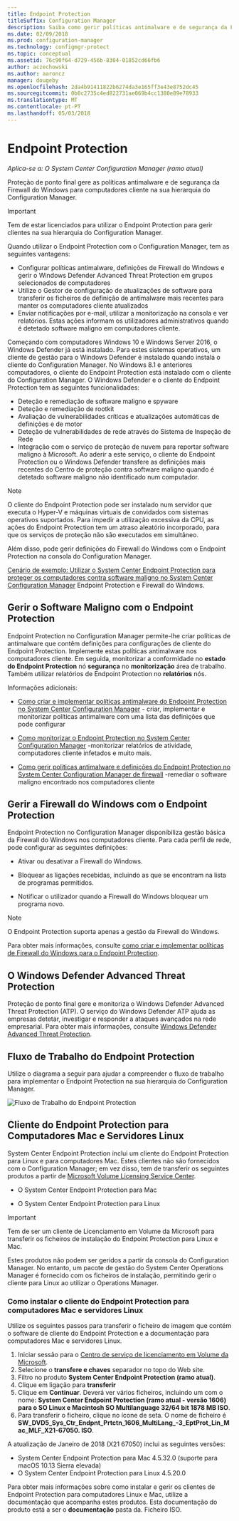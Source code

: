 ```yaml
---
title: Endpoint Protection
titleSuffix: Configuration Manager
description: Saiba como gerir políticas antimalware e de segurança da Firewall do Windows para computadores cliente na sua hierarquia do Configuration Manager.
ms.date: 02/09/2018
ms.prod: configuration-manager
ms.technology: configmgr-protect
ms.topic: conceptual
ms.assetid: 76c90f64-d729-456b-8304-01852cd66fb6
author: aczechowski
ms.author: aaroncz
manager: dougeby
ms.openlocfilehash: 2da4b91411822b6274da3e165ff3e43e8752dc45
ms.sourcegitcommit: 0b0c2735c4ed822731ae069b4cc1380e89e78933
ms.translationtype: MT
ms.contentlocale: pt-PT
ms.lasthandoff: 05/03/2018
---
```

# <a name="endpoint-protection"></a>Endpoint Protection

*Aplica-se a: O System Center Configuration Manager (ramo atual)*

Proteção de ponto final gere as políticas antimalware e de segurança da Firewall do Windows para computadores cliente na sua hierarquia do Configuration Manager.  

> [!IMPORTANT]  
>  Tem de estar licenciados para utilizar o Endpoint Protection para gerir clientes na sua hierarquia do Configuration Manager.  

 Quando utilizar o Endpoint Protection com o Configuration Manager, tem as seguintes vantagens:  

-   Configurar políticas antimalware, definições de Firewall do Windows e gerir o Windows Defender Advanced Threat Protection em grupos selecionados de computadores  
-   Utilize o Gestor de configuração de atualizações de software para transferir os ficheiros de definição de antimalware mais recentes para manter os computadores cliente atualizados  
-   Enviar notificações por e-mail, utilizar a monitorização na consola e ver relatórios. Estas ações informam os utilizadores administrativos quando é detetado software maligno em computadores cliente.  

Começando com computadores Windows 10 e Windows Server 2016, o Windows Defender já está instalado. Para estes sistemas operativos, um cliente de gestão para o Windows Defender é instalado quando instala o cliente do Configuration Manager. No Windows 8.1 e anteriores computadores, o cliente do Endpoint Protection está instalado com o cliente do Configuration Manager. O Windows Defender e o cliente do Endpoint Protection tem as seguintes funcionalidades:  

-   Deteção e remediação de software maligno e spyware  
-   Deteção e remediação de rootkit  
-   Avaliação de vulnerabilidades críticas e atualizações automáticas de definições e de motor  
-   Deteção de vulnerabilidades de rede através do Sistema de Inspeção de Rede  
-   Integração com o serviço de proteção de nuvem para reportar software maligno à Microsoft. Ao aderir a este serviço, o cliente do Endpoint Protection ou o Windows Defender transfere as definições mais recentes do Centro de proteção contra software maligno quando é detetado software maligno não identificado num computador.  

> [!NOTE]  
>  O cliente do Endpoint Protection pode ser instalado num servidor que executa o Hyper-V e máquinas virtuais de convidados com sistemas operativos suportados. Para impedir a utilização excessiva da CPU, as ações do Endpoint Protection tem um atraso aleatório incorporado, para que os serviços de proteção não são executados em simultâneo.  

 Além disso, pode gerir definições do Firewall do Windows com o Endpoint Protection na consola do Configuration Manager.  

 [Cenário de exemplo: Utilizar o System Center Endpoint Protection para proteger os computadores contra software maligno no System Center Configuration Manager](scenarios-endpoint-protection.md) Endpoint Protection e Firewall do Windows.  


## <a name="managing-malware-with-endpoint-protection"></a>Gerir o Software Maligno com o Endpoint Protection  
 Endpoint Protection no Configuration Manager permite-lhe criar políticas de antimalware que contêm definições para configurações de cliente do Endpoint Protection. Implemente estas políticas antimalware nos computadores cliente. Em seguida, monitorizar a conformidade no **estado do Endpoint Protection** nó **segurança** no **monitorização** área de trabalho. Também utilizar relatórios de Endpoint Protection no **relatórios** nós.  

 Informações adicionais:  

-   [Como criar e implementar políticas antimalware do Endpoint Protection no System Center Configuration Manager](endpoint-antimalware-policies.md) - criar, implementar e monitorizar políticas antimalware com uma lista das definições que pode configurar  

-   [Como monitorizar o Endpoint Protection no System Center Configuration Manager](monitor-endpoint-protection.md) -monitorizar relatórios de atividade, computadores cliente infetados e muito mais.  

-   [Como gerir políticas antimalware e definições do Endpoint Protection no System Center Configuration Manager de firewall](endpoint-antimalware-firewall.md) -remediar o software maligno encontrado nos computadores cliente  


## <a name="managing-windows-firewall-with-endpoint-protection"></a>Gerir a Firewall do Windows com o Endpoint Protection  
 Endpoint Protection no Configuration Manager disponibiliza gestão básica da Firewall do Windows nos computadores cliente. Para cada perfil de rede, pode configurar as seguintes definições:  

-   Ativar ou desativar a Firewall do Windows.  

-   Bloquear as ligações recebidas, incluindo as que se encontram na lista de programas permitidos.  

-   Notificar o utilizador quando a Firewall do Windows bloquear um programa novo.  

> [!NOTE]  
>  O Endpoint Protection suporta apenas a gestão da Firewall do Windows.  


 Para obter mais informações, consulte [como criar e implementar políticas de Firewall do Windows para o Endpoint Protection](create-windows-firewall-policies.md).  


## <a name="windows-defender-advanced-threat-protection"></a>O Windows Defender Advanced Threat Protection

Proteção de ponto final gere e monitoriza o Windows Defender Advanced Threat Protection (ATP). O serviço do Windows Defender ATP ajuda as empresas detetar, investigar e responder a ataques avançados na rede empresarial. Para obter mais informações, consulte [Windows Defender Advanced Threat Protection](windows-defender-advanced-threat-protection.md).

## <a name="endpoint-protection-workflow"></a>Fluxo de Trabalho do Endpoint Protection  
 Utilize o diagrama a seguir para ajudar a compreender o fluxo de trabalho para implementar o Endpoint Protection na sua hierarquia do Configuration Manager.  

 ![Fluxo de Trabalho do Endpoint Protection](../media/Endpoint-Protection-Workflow.gif)  

## <a name="endpoint-protection-client-for-mac-computers-and-linux-servers"></a>Cliente do Endpoint Protection para Computadores Mac e Servidores Linux  
 System Center Endpoint Protection inclui um cliente do Endpoint Protection para Linux e para computadores Mac. Estes clientes não são fornecidos com o Configuration Manager; em vez disso, tem de transferir os seguintes produtos a partir de [Microsoft Volume Licensing Service Center](https://www.microsoft.com/licensing/servicecenter/default.aspx).  

-   O System Center Endpoint Protection para Mac  

-   O System Center Endpoint Protection para Linux  


> [!IMPORTANT]  
>  Tem de ser um cliente de Licenciamento em Volume da Microsoft para transferir os ficheiros de instalação do Endpoint Protection para Linux e Mac.  

 Estes produtos não podem ser geridos a partir da consola do Configuration Manager. No entanto, um pacote de gestão do System Center Operations Manager é fornecido com os ficheiros de instalação, permitindo gerir o cliente para Linux ao utilizar o Operations Manager.  

### <a name="how-to-get-the-endpoint-protection-client-for-mac-computers-and-linux-servers"></a>Como instalar o cliente do Endpoint Protection para computadores Mac e servidores Linux

Utilize os seguintes passos para transferir o ficheiro de imagem que contém o software de cliente do Endpoint Protection e a documentação para computadores Mac e servidores Linux.
1. Iniciar sessão para o [Centro de serviço de licenciamento em Volume da Microsoft](https://www.microsoft.com/licensing/servicecenter/default.aspx).
2. Selecione o **transfere e chaves** separador no topo do Web site.
3. Filtro no produto **System Center Endpoint Protection (ramo atual)**.
4. Clique em ligação para **transferir**
5. Clique em **Continuar**. Deverá ver vários ficheiros, incluindo um com o nome: **System Center Endpoint Protection (ramo atual - versão 1606) para o SO Linux e Macintosh SO Multilanguage 32/64 bit 1878 MB ISO**.
6. Para transferir o ficheiro, clique no ícone de seta. O nome de ficheiro é **SW_DVD5_Sys_Ctr_Endpnt_Prtctn_1606_MultiLang_-3_EptProt_Lin_Mac_MLF_X21-67050. ISO**.

A atualização de Janeiro de 2018 (X21 67050) inclui as seguintes versões:

- System Center Endpoint Protection para Mac 4.5.32.0 (suporte para macOS 10.13 Sierra elevada)
- O System Center Endpoint Protection para Linux 4.5.20.0 

 Para obter mais informações sobre como instalar e gerir os clientes de Endpoint Protection para computadores Linux e Mac, utilize a documentação que acompanha estes produtos. Esta documentação do produto está a ser o **documentação** pasta da. Ficheiro ISO.
